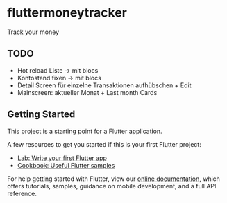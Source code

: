 # fluttermoneytracker

Track your money


## TODO

- Hot reload Liste -> mit blocs
- Kontostand fixen -> mit blocs
- Detail Screen für einzelne Transaktionen aufhübschen + Edit
- Mainscreen: aktueller Monat + Last month Cards

## Getting Started


This project is a starting point for a Flutter application.

A few resources to get you started if this is your first Flutter project:

- [Lab: Write your first Flutter app](https://flutter.dev/docs/get-started/codelab)
- [Cookbook: Useful Flutter samples](https://flutter.dev/docs/cookbook)

For help getting started with Flutter, view our
[online documentation](https://flutter.dev/docs), which offers tutorials,
samples, guidance on mobile development, and a full API reference.
